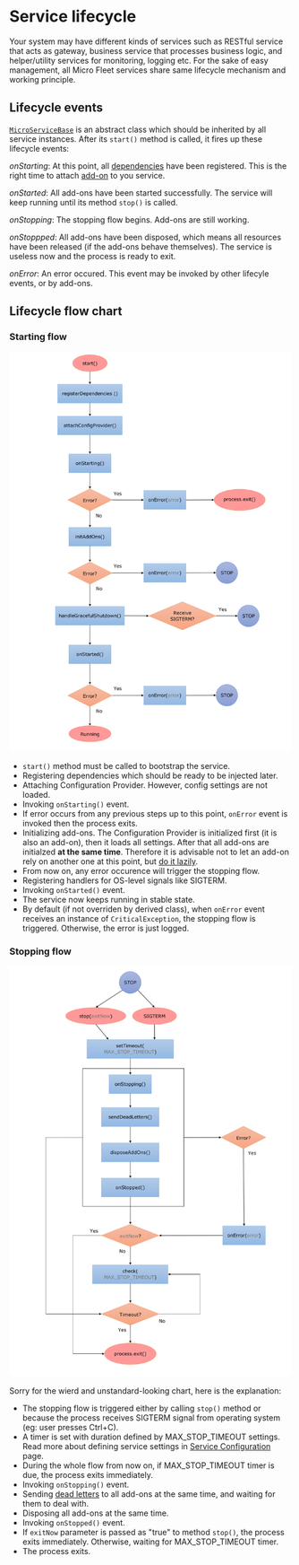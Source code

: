 # **Service lifecycle**

Your system may have different kinds of services such as RESTful service that acts as gateway, business service that processes business logic, and helper/utility services for monitoring, logging etc. For the sake of easy management, all Micro Fleet services share same lifecycle mechanism and working principle.

## **Lifecycle events**

[`MicroServiceBase`](https://github.com/gennovative/micro-fleet-microservice/blob/master/src/app/microservice/MicroServiceBase.ts) is an abstract class which should be inherited by all service instances. After its `start()` method is called, it fires up these lifecycle events:

_onStarting_: At this point, all [dependencies](./dependency-injection.md) have been registered. This is the right time to attach [add-on](./service-add-on.md) to you service.

_onStarted_: All add-ons have been started successfully. The service will keep running until its method `stop()` is called.

_onStopping_: The stopping flow begins. Add-ons are still working.

_onStoppped_: All add-ons have been disposed, which means all resources have been released (if the add-ons behave themselves). The service is useless now and the process is ready to exit.

_onError_: An error occured. This event may be invoked by other lifecyle events, or by add-ons.

## **Lifecycle flow chart**

### **Starting flow**

![Chart for starting flow](./images/start-flow.png "The starting flow")

- `start()` method must be called to bootstrap the service.
- Registering dependencies which should be ready to be injected later.
- Attaching Configuration Provider. However, config settings are not loaded.
- Invoking `onStarting()` event.
- If error occurs from any previous steps up to this point, `onError` event is invoked then the process exits.
- Initializing add-ons. The Configuration Provider is initialized first (it is also an add-on), then it loads all settings. After that all add-ons are initialzed **at the same time**. Therefore it is advisable not to let an add-on rely on another one at this point, but [do it lazily](./dependency-injection#lazily-resolved).
- From now on, any error occurence will trigger the stopping flow.
- Registering handlers for OS-level signals like SIGTERM.
- Invoking `onStarted()` event.
- The service now keeps running in stable state.
- By default (if not overriden by derived class), when `onError` event receives an instance of `CriticalException`, the stopping flow is triggered. Otherwise, the error is just logged.

### **Stopping flow**

![Chart for stopping flow](./images/stop-flow.png "The stopping flow")

Sorry for the wierd and unstandard-looking chart, here is the explanation:

- The stopping flow is triggered either by calling `stop()` method or because the process receives SIGTERM signal from operating system (eg: user presses Ctrl+C).
- A timer is set with duration defined by MAX_STOP_TIMEOUT settings. Read more about defining service settings in [Service Configuration](./service-configuration.md) page.
- During the whole flow from now on, if MAX_STOP_TIMEOUT timer is due, the process exits immediately.
- Invoking `onStopping()` event.
- Sending [dead letters](./dead-letters.md) to all add-ons at the same time, and waiting for them to deal with.
- Disposing all add-ons at the same time.
- Invoking `onStopped()` event.
- If `exitNow` parameter is passed as "true" to method `stop()`, the process exits immediately. Otherwise, waiting for MAX_STOP_TIMEOUT timer.
- The process exits.